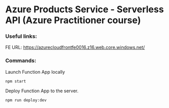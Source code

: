 # Azure Products Service - Serverless API (Azure Practitioner course)

### Useful links:

FE URL: https://azurecloudfrontfe0016.z16.web.core.windows.net/

### Commands:

Launch Function App locally

```
npm start
```

Deploy Function App to the server.

```
npm run deploy:dev
```
